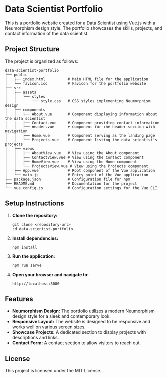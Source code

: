 # Data Scientist Portfolio

This is a portfolio website created for a Data Scientist using Vue.js with a Neumorphism design style. The portfolio showcases the skills, projects, and contact information of the data scientist.

## Project Structure

The project is organized as follows:

```
data-scientist-portfolio
├── public
│   ├── index.html          # Main HTML file for the application
│   └── favicon.ico         # Favicon for the portfolio website
├── src
│   ├── assets
│   │   └── styles
│   │       └── style.css   # CSS styles implementing Neumorphism design
│   ├── components
│   │   ├── About.vue       # Component displaying information about the data scientist
│   │   ├── Contact.vue     # Component providing contact information
│   │   ├── Header.vue      # Component for the header section with navigation
│   │   ├── Home.vue        # Component serving as the landing page
│   │   └── Projects.vue    # Component listing the data scientist's projects
│   ├── views
│   │   ├── AboutView.vue   # View using the About component
│   │   ├── ContactView.vue # View using the Contact component
│   │   ├── HomeView.vue    # View using the Home component
│   │   └── ProjectsView.vue # View using the Projects component
│   ├── App.vue             # Root component of the Vue application
│   └── main.js             # Entry point of the Vue application
├── package.json            # Configuration file for npm
├── README.md               # Documentation for the project
└── vue.config.js           # Configuration settings for the Vue CLI
```

## Setup Instructions

1. **Clone the repository:**
   ```
   git clone <repository-url>
   cd data-scientist-portfolio
   ```

2. **Install dependencies:**
   ```
   npm install
   ```

3. **Run the application:**
   ```
   npm run serve
   ```

4. **Open your browser and navigate to:**
   ```
   http://localhost:8080
   ```

## Features

- **Neumorphism Design:** The portfolio utilizes a modern Neumorphism design style for a sleek and contemporary look.
- **Responsive Layout:** The website is designed to be responsive and works well on various screen sizes.
- **Showcase Projects:** A dedicated section to display projects with descriptions and links.
- **Contact Form:** A contact section to allow visitors to reach out.

## License

This project is licensed under the MIT License.